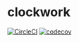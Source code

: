 # clockwork

[![CircleCI](https://dl.circleci.com/status-badge/img/gh/all-stew/clockwork/tree/main.svg?style=svg)](https://dl.circleci.com/status-badge/redirect/gh/all-stew/clockwork/tree/main)
[![codecov](https://codecov.io/github/all-stew/clockwork/branch/main/graph/badge.svg?token=1OLGAQUI5A)](https://codecov.io/github/all-stew/clockwork)